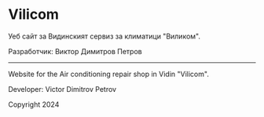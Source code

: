 # Vilicom
Уеб сайт за Видинският сервиз за климатици "Виликом".

Разработчик: Виктор Димитров Петров

----------------------------------------------------------------------

Website for the Air conditioning repair shop in Vidin "Vilicom".

Developer: Victor Dimitrov Petrov

Copyright 2024